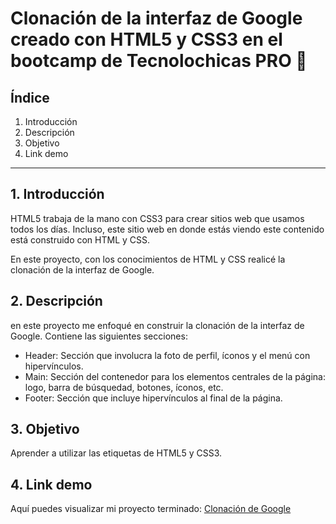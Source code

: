 # Clonación de la interfaz de Google creado con HTML5 y CSS3 en el bootcamp de Tecnolochicas PRO 🎯

## Índice
1. Introducción
2. Descripción
3. Objetivo
4. Link demo

****

## 1. Introducción
HTML5 trabaja de la mano con CSS3 para crear sitios web que usamos todos los días. Incluso, este sitio web en donde estás viendo este contenido está construido con HTML y CSS.

En este proyecto, con los conocimientos de HTML y CSS realicé la clonación de la interfaz de Google. 

## 2. Descripción 
en este proyecto me enfoqué en construir la clonación de la interfaz de Google. 
Contiene las siguientes secciones:
* Header: Sección que involucra la foto de perfil, íconos y el menú con hipervínculos.
* Main: Sección del contenedor para los elementos centrales de la página: logo, barra de búsquedad, botones, íconos, etc.
* Footer: Sección que incluye hipervínculos al final de la página. 

## 3. Objetivo
Aprender a utilizar las etiquetas de HTML5 y CSS3.

## 4. Link demo
Aquí puedes visualizar mi proyecto terminado:
[Clonación de Google](https://dancing-frangipane-c001cf.netlify.app/)
